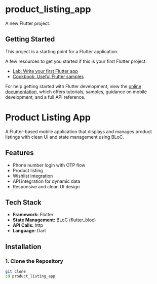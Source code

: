 # product_listing_app

A new Flutter project.

## Getting Started

This project is a starting point for a Flutter application.

A few resources to get you started if this is your first Flutter project:

- [Lab: Write your first Flutter app](https://docs.flutter.dev/get-started/codelab)
- [Cookbook: Useful Flutter samples](https://docs.flutter.dev/cookbook)

For help getting started with Flutter development, view the
[online documentation](https://docs.flutter.dev/), which offers tutorials,
samples, guidance on mobile development, and a full API reference.


# Product Listing App

A Flutter-based mobile application that displays and manages product listings with clean UI and state management using BLoC.

## Features
- Phone number login with OTP flow
- Product listing
- Wishlist integration
- API integration for dynamic data
- Responsive and clean UI design

## Tech Stack
- **Framework:** Flutter
- **State Management:** BLoC (flutter_bloc)
- **API Calls:** http
- **Language:** Dart

## Installation

### 1. Clone the Repository
```bash
git clone 
cd product_listing_app
